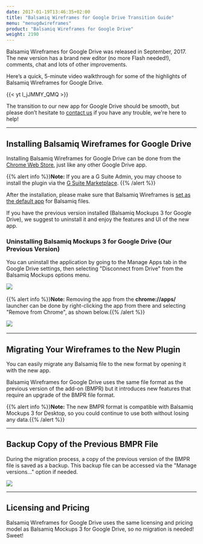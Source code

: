 ```yaml
---
date: 2017-01-19T13:46:35+02:00
title: "Balsamiq Wireframes for Google Drive Transition Guide"
menu: "menugdwireframes"
product: "Balsamiq Wireframes for Google Drive"
weight: 2190
---
```


Balsamiq Wireframes for Google Drive was released in September, 2017. The new version has a brand new editor (no more Flash needed!), comments, chat and lots of other improvements.

Here’s a quick, 5-minute video walkthrough for some of the highlights of Balsamiq Wireframes for Google Drive.

{{< yt l_jJMMY_QMQ >}}

The transition to our new app for Google Drive should be smooth, but please don’t hesitate to [contact us](https://balsamiq.com/company/contact/#/t?_k=b7w7tv) if you have any trouble, we're here to help!

* * *

## Installing Balsamiq Wireframes for Google Drive

Installing Balsamiq Wireframes for Google Drive can be done from the [Chrome Web Store](https://chrome.google.com/webstore/detail/balsamiq-wireframes-free/imbfadckkgblfbkinjejdeobpfbcopgb), just like any other Google Drive app.

{{% alert info %}}**Note:** If you are a G Suite Admin, you may choose to install the plugin via the [G Suite Marketplace](https://gsuite.google.com/marketplace/app/balsamiq_wireframes/551218684071). {{% /alert %}}

After the installation, please make sure that Balsamiq Wireframes is [set as the default app](../installing/#setting-balsamiq-wireframes-as-the-default-app-for-balsamiq-files) for Balsamiq files.

If you have the previous version installed (Balsamiq Mockups 3 for Google Drive), we suggest to uninstall it and enjoy the features and UI of the new app.

### Uninstalling Balsamiq Mockups 3 for Google Drive (Our Previous Version)

You can uninstall the application by going to the Manage Apps tab in the Google Drive settings, then selecting "Disconnect from Drive" from the Balsamiq Mockups options menu.

![](//media.balsamiq.com/img/support/docs/gdrive/userguide/disconnect.png)​

{{% alert info %}}**Note:** Removing the app from the **chrome://apps/** launcher can be done by right-clicking the app from there and selecting "Remove from Chrome", as shown below.{{% /alert %}}

![](//media.balsamiq.com/img/support/docs/gdrive/userguide/remove.png)​


* * *

## Migrating Your Wireframes to the New Plugin

You can easily migrate any Balsamiq file to the new format by opening it with the new app.

Balsamiq Wireframes for Google Drive uses the same file format as the previous version of the add-on (BMPR) but it introduces new features that require an upgrade of the BMPR file format.

{{% alert info %}}**Note:** The new BMPR format is compatible with Balsamiq Mockups 3 for Desktop, so you could continue to use both without losing any data.{{% /alert %}}

* * *

## Backup Copy of the Previous BMPR File

During the migration process, a copy of the previous version of the BMPR file is saved as a backup. This backup file can be accessed via the "Manage versions..." option if needed.

![](//media.balsamiq.com/img/support/docs/gdrive/wireframes/backup.png)

* * *

## Licensing and Pricing

Balsamiq Wireframes for Google Drive uses the same licensing and pricing model as Balsamiq Mockups 3 for Google Drive, so no migration is needed! Sweet!
